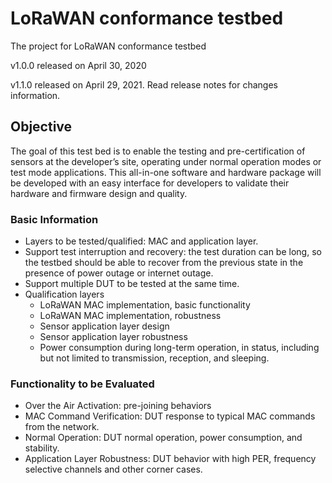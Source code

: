 # LoRaWAN conformance testbed

The project for LoRaWAN conformance testbed

v1.0.0 released on April 30, 2020

v1.1.0 released on April 29, 2021. Read release notes for changes information.

## Objective

The goal of this test bed is to enable the testing and pre-certification of sensors at the developer’s site, operating under normal operation modes or test mode applications. This all-in-one software and hardware package will be developed with an easy interface for developers to validate their hardware and firmware design and quality. 

### Basic Information

- Layers to be tested/qualified: MAC and application layer. 
- Support test interruption and recovery: the test duration can be long, so the testbed should be able to recover from the previous state in the presence of power outage or internet outage. 
- Support multiple DUT to be tested at the same time. 
- Qualification layers
    - LoRaWAN MAC implementation, basic functionality
    - LoRaWAN MAC implementation, robustness
    - Sensor application layer design
    - Sensor application layer robustness
    - Power consumption during long-term operation, in status, including but not limited to transmission, reception, and sleeping. 

### Functionality to be Evaluated

- Over the Air Activation: pre-joining behaviors
- MAC Command Verification: DUT response to typical MAC commands from the network. 
- Normal Operation: DUT normal operation, power consumption, and stability.
- Application Layer Robustness: DUT behavior with high PER, frequency selective channels and other corner cases. 
